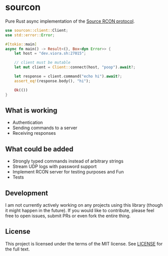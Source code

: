 # sourcon

Pure Rust async implementation of the [Source RCON protocol](https://developer.valvesoftware.com/wiki/Source_RCON_Protocol).

```rust
use sourcon::client::Client;
use std::error::Error;

#[tokio::main]
async fn main() -> Result<(), Box<dyn Error>> {
    let host = "dev.viora.sh:27015";

    // client must be mutable
    let mut client = Client::connect(host, "poop").await?;

    let response = client.command("echo hi").await?;
    assert_eq!(response.body(), "hi");

    Ok(())
}
```

## What is working

* Authentication
* Sending commands to a server
* Receiving responses

## What could be added

* Strongly typed commands instead of arbitrary strings
* Stream UDP logs with password support
* Implement RCON server for testing purposes and Fun
* Tests

## Development

I am not currently actively working on any projects using this library (though it might happen in
the future). If you would like to contribute, please feel free to open issues, submit PRs or even
fork the entire thing.

## License

This project is licensed under the terms of the MIT license. See [LICENSE](LICENSE) for the
full text.
